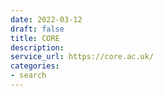 ```yaml
---
date: 2022-03-12
draft: false
title: CORE
description:
service_url: https://core.ac.uk/
categories:
- search
---
```



